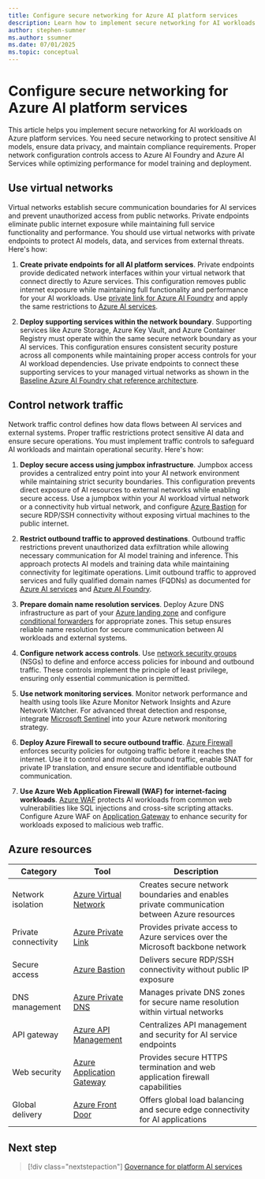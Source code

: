 ```yaml
---
title: Configure secure networking for Azure AI platform services
description: Learn how to implement secure networking for AI workloads using Azure platform services with actionable recommendations and best practices.
author: stephen-sumner
ms.author: ssumner
ms.date: 07/01/2025
ms.topic: conceptual
---
```


# Configure secure networking for Azure AI platform services

This article helps you implement secure networking for AI workloads on Azure platform services. You need secure networking to protect sensitive AI models, ensure data privacy, and maintain compliance requirements. Proper network configuration controls access to Azure AI Foundry and Azure AI Services while optimizing performance for model training and deployment.

## Use virtual networks

Virtual networks establish secure communication boundaries for AI services and prevent unauthorized access from public networks. Private endpoints eliminate public internet exposure while maintaining full service functionality and performance. You should use virtual networks with private endpoints to protect AI models, data, and services from external threats. Here's how:

1. **Create private endpoints for all AI platform services**. Private endpoints provide dedicated network interfaces within your virtual network that connect directly to Azure services. This configuration removes public internet exposure while maintaining full functionality and performance for your AI workloads. Use [private link for Azure AI Foundry](/azure/ai-foundry/how-to/configure-private-link?tabs=azure-portal&pivots=fdp-project) and apply the same restrictions to [Azure AI services](/azure/ai-services/cognitive-services-virtual-networks).

2. **Deploy supporting services within the network boundary**. Supporting services like Azure Storage, Azure Key Vault, and Azure Container Registry must operate within the same secure network boundary as your AI services. This configuration ensures consistent security posture across all components while maintaining proper access controls for your AI workload dependencies. Use private endpoints to connect these supporting services to your managed virtual networks as shown in the [Baseline Azure AI Foundry chat reference architecture](/azure/architecture/ai-ml/architecture/baseline-azure-ai-foundry-chat#architecture).

## Control network traffic

Network traffic control defines how data flows between AI services and external systems. Proper traffic restrictions protect sensitive AI data and ensure secure operations. You must implement traffic controls to safeguard AI workloads and maintain operational security. Here's how:

1. **Deploy secure access using jumpbox infrastructure**. Jumpbox access provides a centralized entry point into your AI network environment while maintaining strict security boundaries. This configuration prevents direct exposure of AI resources to external networks while enabling secure access. Use a jumpbox within your AI workload virtual network or a connectivity hub virtual network, and configure [Azure Bastion](/azure/bastion/bastion-overview) for secure RDP/SSH connectivity without exposing virtual machines to the public internet.

2. **Restrict outbound traffic to approved destinations**. Outbound traffic restrictions prevent unauthorized data exfiltration while allowing necessary communication for AI model training and inference. This approach protects AI models and training data while maintaining connectivity for legitimate operations. Limit outbound traffic to approved services and fully qualified domain names (FQDNs) as documented for [Azure AI services](/azure/ai-services/cognitive-services-data-loss-prevention) and [Azure AI Foundry](/azure/ai-studio/how-to/configure-managed-network).

3. **Prepare domain name resolution services**. Deploy Azure DNS infrastructure as part of your [Azure landing zone](/azure/cloud-adoption-framework/ready/azure-best-practices/dns-for-on-premises-and-azure-resources) and configure [conditional forwarders](/azure/private-link/private-endpoint-dns) for appropriate zones. This setup ensures reliable name resolution for secure communication between AI workloads and external systems.

4. **Configure network access controls**. Use [network security groups](/azure/virtual-network/network-security-groups-overview) (NSGs) to define and enforce access policies for inbound and outbound traffic. These controls implement the principle of least privilege, ensuring only essential communication is permitted.

5. **Use network monitoring services**. Monitor network performance and health using tools like Azure Monitor Network Insights and Azure Network Watcher. For advanced threat detection and response, integrate [Microsoft Sentinel](/azure/sentinel/overview) into your Azure network monitoring strategy.

6. **Deploy Azure Firewall to secure outbound traffic**. [Azure Firewall](/azure/firewall/overview) enforces security policies for outgoing traffic before it reaches the internet. Use it to control and monitor outbound traffic, enable SNAT for private IP translation, and ensure secure and identifiable outbound communication.

7. **Use Azure Web Application Firewall (WAF) for internet-facing workloads**. [Azure WAF](/azure/web-application-firewall/overview) protects AI workloads from common web vulnerabilities like SQL injections and cross-site scripting attacks. Configure Azure WAF on [Application Gateway](/azure/web-application-firewall/ag/ag-overview) to enhance security for workloads exposed to malicious web traffic.

## Azure resources

| Category | Tool | Description |
|----------|------|-------------|
| Network isolation | [Azure Virtual Network](/azure/virtual-network/virtual-networks-overview) | Creates secure network boundaries and enables private communication between Azure resources |
| Private connectivity | [Azure Private Link](/azure/private-link/private-link-overview) | Provides private access to Azure services over the Microsoft backbone network |
| Secure access | [Azure Bastion](/azure/bastion/bastion-overview) | Delivers secure RDP/SSH connectivity without public IP exposure |
| DNS management | [Azure Private DNS](/azure/dns/private-dns-overview) | Manages private DNS zones for secure name resolution within virtual networks |
| API gateway | [Azure API Management](/azure/api-management/api-management-key-concepts) | Centralizes API management and security for AI service endpoints |
| Web security | [Azure Application Gateway](/azure/application-gateway/overview) | Provides secure HTTPS termination and web application firewall capabilities |
| Global delivery | [Azure Front Door](/azure/frontdoor/front-door-overview) | Offers global load balancing and secure edge connectivity for AI applications |

## Next step

> [!div class="nextstepaction"]
> [Governance for platform AI services](../platform/governance.md)

